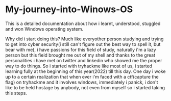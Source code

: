 # My-journey-into-Winows-OS
This is a detailed documentation about how i learnt, understood, stuggled and won Windows operating system.

Why did i start doing this?
Much like everyother person studying and trying to get into cyber security(i still can't figure out the best way to spell it, but bear with me), i have passions for this field of study, naturally i'm a lazy person but this field brought me out of my shell and thanks to the great personalities i have met on twitter and linkedin who showed me the proper way to do things. So i started with tryhackme like most of us, i started learning fully at the beginning of this year(2022) till this day. One day i woke up to a certain realization that when ever i'm faced with a ctf(capture the flag) on tryhackme and it involves windows, immediately i panick, i don't like to be held hostage by anybody, not even from myself so i started taking this steps.
